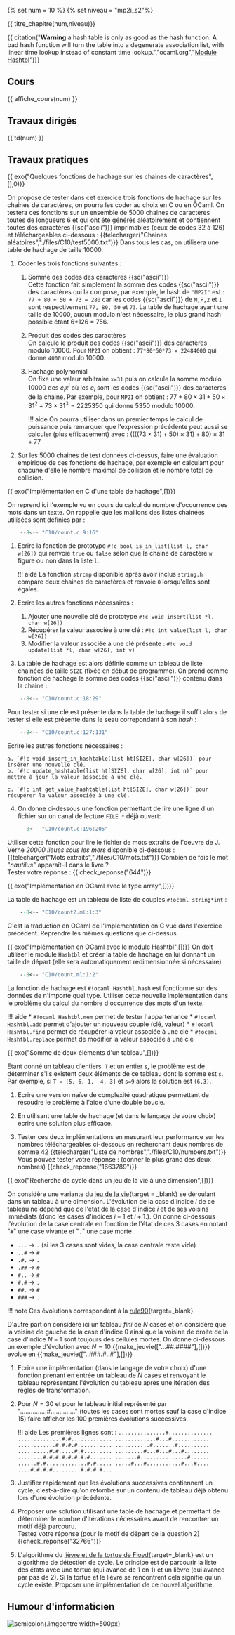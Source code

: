 {% set num = 10 %}
{% set niveau = "mp2i_s2"%}

{{ titre_chapitre(num,niveau)}}

{{ citation("**Warning** a hash table is only as good as the hash function. A bad hash function will turn the table into a degenerate association list, with linear time lookup instead of constant time lookup.","ocaml.org","[Module Hashtbl](https://v2.ocaml.org/api/Hashtbl.html)")}}

## Cours

{{ affiche_cours(num) }}

## Travaux dirigés

{{ td(num) }}


## Travaux pratiques

{{ exo("Quelques fonctions de hachage sur les chaines de caractères",[],0)}}

On propose de tester dans cet exercice trois fonctions de hachage sur les chaines de caractères, on pourra les coder au choix en C ou en OCaml. On testera ces fonctions sur un ensemble de 5000 chaines de caractères toutes de longueurs 6 et qui ont été générés aléatoirement et contiennent toutes des caractères {{sc("ascii")}} imprimables (ceux de codes 32 à 126) et téléchargeables ci-dessous :
    {{telecharger("Chaines aléatoires","./files/C10/test5000.txt")}}
Dans tous les cas, on utilisera une table de hachage de taille 10000.

1. Coder les trois fonctions suivantes :

    1. Somme des codes des caractères {{sc("ascii")}}  
    Cette fonction fait simplement la somme des codes {{sc("ascii")}} des caractères qui la compose, par exemple, le hash de `"MP2I"` est : `77 + 80 + 50 + 73 = 280` car les codes {{sc("ascii")}} de `M,P,2` et `I` sont respectivement `77, 80, 50` et `73`. La table de hachage ayant une taille de 10000, aucun modulo n'est nécessaire, le plus grand hash possible étant 6*126 = 756.

    2. Produit des codes des caractères  
    On calcule le produit des codes {{sc("ascii")}} des caractères modulo 10000. Pour `MP2I` on obtient : `77*80*50*73 = 22484000` qui donne `4000` modulo 10000.

    3. Hachage polynomial  
    On fixe une valeur arbitraire `x=31` puis on calcule la somme modulo 10000 des $c_ix^i$ où les $c_i$ sont les codes {{sc("ascii")}} des caractères de la chaine. Par exemple, pour `MP2I` on obtient : $77 + 80\times31 + 50\times31^2 + 73\times31^3 = 2225350$ qui donne 5350 modulo 10000.

        !!! aide
            On pourra utiliser dans un premier temps le calcul de puissance puis remarquer que l'expression précédente peut aussi se calculer (plus efficacement) avec : $((((73 \times 31) + 50)\times 31) + 80)\times31 + 77$

2. Sur les 5000 chaines de test données ci-dessus, faire une évaluation empirique de ces fonctions de hachage, par exemple en calculant pour chacune d'elle le nombre maximal de collision et le nombre total de collision.


{{ exo("Implémentation en C d'une table de hachage",[])}}

On reprend ici l'exemple vu en cours du calcul du nombre d'occurrence des mots dans un texte. On rappelle que les maillons des listes chainées utilisées sont définies par :
```c
    --8<-- "C10/count.c:9:16"
```

1. Ecrire la fonction de prototype `#!c bool is_in_list(list l, char w[26])` qui renvoie `true` ou `false` selon que la chaine de caractère `w` figure ou non dans la liste `l`.

    !!! aide
        La fonction `strcmp` disponible après avoir inclus `string.h` compare deux chaines de caractères et renvoie `0` lorsqu'elles sont égales.

2. Ecrire les autres fonctions nécessaires :

    1. Ajouter une nouvelle clé de prototype `#!c void insert(list *l, char w[26])` 
    2. Récupérer la valeur associée à une clé : `#!c int value(list l, char w[26])`
    3. Modifier la valeur associée à une clé présente : `#!c void update(list *l, char w[26], int v)`

3. La table de hachage est alors définie comme un tableau de liste chainées de taille `SIZE` (fixée en début de programme). On prend comme fonction de hachage la somme des codes {{sc("ascii")}} contenu dans la chaine :
```c
    --8<-- "C10/count.c:18:29"
```
Pour tester si une clé est présente dans la table de hachage il suffit alors de tester si elle est présente dans le seau correpondant à son *hash* :
```c
    --8<-- "C10/count.c:127:131"
```
Ecrire les autres fonctions nécessaires :

    a. `#!c void insert_in_hashtable(list ht[SIZE], char w[26])` pour insérer une nouvelle clé.
    b. `#!c update_hashtable(list ht[SIZE], char w[26], int n)` pour mettre à jour la valeur associée à une clé.
    
    c. `#!c int get_value_hashtable(list ht[SIZE], char w[26])` pour récupérer la valeur associée à une clé.

4. On donne ci-dessous une fonction permettant de lire une ligne d'un fichier sur un canal de lecture `FILE *` déjà ouvert:
```c
    --8<-- "C10/count.c:196:205"
```
Utiliser cette fonction pour lire le fichier de mots extraits de l'oeuvre de J. Verne *20000 lieues sous les mers* disponible ci-dessous :
{{telecharger("Mots extraits","./files/C10/mots.txt")}}
Combien de fois le mot "*nautilus*" apparaît-il dans le livre ?  
Tester votre réponse : {{ check_reponse("644")}}

{{ exo("Implémentation en OCaml avec le type array",[])}}

La table de hachage est un tableau de liste de couples  `#!ocaml string*int` :
```ocaml
    --8<-- "C10/count2.ml:1:3"
```

C'est la traduction en OCaml de l'implémentation en C vue dans l'exercice précédent.
Reprendre les mêmes questions que ci-dessus.

{{ exo("Implémentation en OCaml avec le module Hashtbl",[])}}
On doit utiliser le module `Hashtbl` et créer la table de hachage en lui donnant un taille de départ (elle sera automatiquement redimensionnée si nécessaire) 
```ocaml
    --8<-- "C10/count.ml:1:2"
```
La fonction de hachage est `#!ocaml Hashtbl.hash` est fonctionne sur des données de n'importe quel type.
Utiliser cette nouvelle implémentation dans le problème du calcul du nombre d'occurrence des mots d'un texte.

!!! aide
    * `#!ocaml Hashtbl.mem` permet de tester l'appartenance
    * `#!ocaml Hashtbl.add` permet d'ajouter un nouveau couple (clé, valeur)
    * `#!ocaml Hashtbl.find` permet de récupérer la valeur associée à une clé
    * `#!ocaml Hashtbl.replace` permet de modifier la valeur associée à une clé


{{ exo("Somme de deux éléments d'un tableau",[])}}

Etant donné un tableau d'entiers  `T` et un entier `s`, le problème est de déterminer s'ils existent  deux éléments de ce tableau dont la somme est `s`. Par exemple, si `T = [5, 6, 1, -4, 3]` et `s=9` alors  la solution est `(6,3)`.

1. Ecrire une version naïve de complexité quadratique permettant de résoudre le problème à l'aide d'une double boucle.

2. En utilisant une table de hachage (et dans le langage de votre choix) écrire une solution plus efficace.

3. Tester ces deux implémentations en mesurant leur performance sur les nombres téléchargeables ci-dessous en recherchant deux nombres de somme 42
{{telecharger("Liste de nombres","./files/C10/numbers.txt")}} 
Vous pouvez tester votre réponse : (donner le plus grand des deux nombres) {{check_reponse("1663789")}}

{{ exo("Recherche de cycle dans un jeu de la vie à une dimension",[])}}

On considère une variante du [jeu de la vie](https://fr.wikipedia.org/wiki/Jeu_de_la_vie){target = _blank} se déroulant dans un tableau à une dimension. L'évolution de la case d'indice $i$ de ce tableau ne dépend que de l'état de la case d'indice $i$ et de ses voisins immédiats (donc les cases d'indices $i-1$ et $i+1$.). On donne ci-dessous l'évolution de la case centrale en fonction de l'état de ces 3 cases en notant "`#`" une case vivante et "`.`" une case morte 

* `...` $\rightarrow$ `.` (si les 3 cases sont vides, la case centrale reste vide)
* `..#` $\rightarrow$ `#`
* `.#.` $\rightarrow$ `.`
* `.##` $\rightarrow$ `#`
* `#..` $\rightarrow$ `#`
* `#.#` $\rightarrow$ `.`
* `##.` $\rightarrow$ `#`
* `###` $\rightarrow$ `.`

!!! note
    Ces évolutions correspondent à la [rule90](https://en.wikipedia.org/wiki/Rule_90){target=_blank}

D'autre part on considère ici un tableau *fini* de $N$ cases et on considère que la voisine de gauche de la case d'indice 0 ainsi que la voisine de droite de la case d'indice $N-1$ sont toujours des cellules mortes.
On donne ci-dessous un exemple d'évolution avec $N=10$
{{make_jeuvie(["...##.####"],[])}} evolue en {{make_jeuvie(["..###.#..#"],[])}}

1. Ecrire une implémentation (dans le langage de votre choix) d'une fonction prenant en entrée un tableau de $N$ cases et renvoyant le tableau représentant l'évolution du tableau après une itération des règles de transformation.

2. Pour $N=30$ et pour le tableau initial représenté par "...............#.............." (toutes les cases sont mortes sauf la case d'indice 15) faire afficher les 100 premières évolutions successives.

    !!! aide
        Les premières lignes sont :
        ```
        ...............#..............
        ..............#.#.............
        .............#...#............
        ............#.#.#.#...........
        ...........#.......#..........
        ..........#.#.....#.#.........
        .........#...#...#...#........
        ........#.#.#.#.#.#.#.#.......
        .......#...............#......
        ......#.#.............#.#.....
        .....#...#...........#...#....
        ....#.#.#.#.........#.#.#.#...
        ```

3. Justifier rapidement que les évolutions successives contiennent un cycle, c'est-à-dire qu'on retombe sur un contenu de tableau déjà obtenu lors d'une évolution précédente.

4. Proposer une solution utilisant une table de hachage et permettant de déterminer le nombre d'itérations nécessaires avant de rencontrer un motif déjà parcouru.  
Testez votre réponse (pour le motif de départ de la question 2) {{check_reponse("32766")}} 

5. L'algorithme du [lièvre et de la tortue de Floyd](https://en.wikipedia.org/wiki/Cycle_detection#Floyd's_tortoise_and_hare){target=_blank} est un algorithme de détection de cycle. Le principe est de parcourir la liste des états avec une tortue (qui avance de 1 en 1) et un lièvre (qui avance par pas de 2). Si la tortue et le lièvre se rencontrent cela signifie qu'un cycle existe. Proposer une implémentation de ce nouvel algorithme.


## Humour d'informaticien

![semicolon](./Images/C10/ht.webp){.imgcentre width=500px}